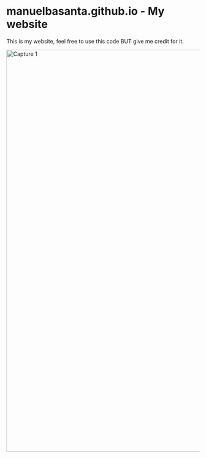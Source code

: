 # manuelbasanta.github.io - My website

This is my website, feel free to use this code BUT give me credit for it.

<img width="1050" alt="Capture 1" src="./images/capture-1">
